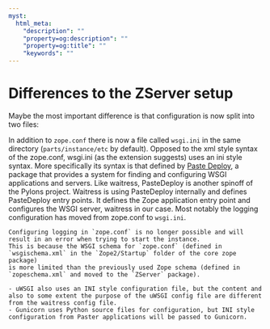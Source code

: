 ```yaml
---
myst:
  html_meta:
    "description": ""
    "property=og:description": ""
    "property=og:title": ""
    "keywords": ""
---
```


# Differences to the ZServer setup

Maybe the most important difference is that configuration is now split into two files:

In addition to `zope.conf` there is now a file called `wsgi.ini` in the same directory (`parts/instance/etc` by default).
Opposed to the xml style syntax of the zope.conf, wsgi.ini (as the extension suggests) uses an ini style syntax.
More specifically its syntax is that defined by [Paste Deploy](https://pastedeploy.readthedocs.io/en/latest/#introduction), a package that provides a system for finding and configuring WSGI applications and servers.
Like waitress, PasteDeploy is another spinoff of the Pylons project.
Waitress is using PasteDeploy internally and defines PasteDeploy entry points.
It defines the Zope application entry point and configures the WSGI server, waitress in our case.
Most notably the logging configuration has moved from zope.conf to `wsgi.ini`.

```{note}
Configuring logging in `zope.conf` is no longer possible and will result in an error when trying to start the instance.
This is because the WSGI schema for `zope.conf` (defined in `wsgischema.xml` in the `Zope2/Startup` folder of the core zope package)
is more limited than the previously used Zope schema (defined in `zopeschema.xml` and moved to the `ZServer` package).
```

```{note}
- uWSGI also uses an INI style configuration file, but the content and also to some extent the purpose of the uWSGI config file are different from the waitress config file.
- Gunicorn uses Python source files for configuration, but INI style configuration from Paster applications will be passed to Gunicorn.
```
